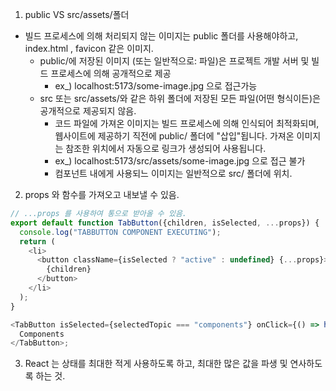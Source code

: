 1. public VS src/assets/폴더

- 빌드 프로세스에 의해 처리되지 않는 이미지는 public 폴더를 사용해야하고, index.html , favicon 같은 이미지.
  - public/에 저장된 이미지 (또는 일반적으로: 파일)은 프로젝트 개발 서버 및 빌드 프로세스에 의해 공개적으로 제공
    - ex\_) localhost:5173/some-image.jpg 으로 접근가능
  - src 또는 src/assets/와 같은 하위 폴더에 저장된 모든 파일(어떤 형식이든)은 공개적으로 제공되지 않음.
    - 코드 파일에 가져온 이미지는 빌드 프로세스에 의해 인식되어 최적화되며, 웹사이트에 제공하기 직전에 public/ 폴더에 "삽입"됩니다. 가져온 이미지는 참조한 위치에서 자동으로 링크가 생성되어 사용됩니다.
    - ex\_) localhost:5173/src/assets/some-image.jpg 으로 접근 불가
    - 컴포넌트 내에게 사용되느 이미지는 일반적으로 src/ 폴더에 위치.

2. props 와 함수를 가져오고 내보낼 수 있음.

```js
// ...props 를 사용하여 통으로 받아올 수 있음.
export default function TabButton({children, isSelected, ...props}) {
  console.log("TABBUTTON COMPONENT EXECUTING");
  return (
    <li>
      <button className={isSelected ? "active" : undefined} {...props}>
        {children}
      </button>
    </li>
  );
}

<TabButton isSelected={selectedTopic === "components"} onClick={() => handleSelect("components")}>
  Components
</TabButton>;
```

3. React 는 상태를 최대한 적게 사용하도록 하고, 최대한 많은 값을 파생 및 연사하도록 하는 것.
